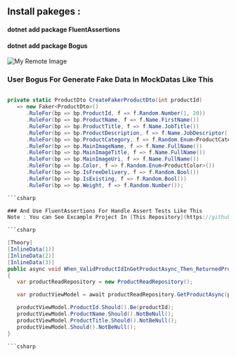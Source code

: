 ## Install pakeges :
#### dotnet add package FluentAssertions 
#### dotnet add package Bogus

![My Remote Image](https://github.com/nosratifarhad/UnitTest_XUnit_Mock_Faker/blob/main/doc/runresult.png)

### User Bogus For Generate Fake Data In MockDatas Like This

```csharp

private static ProductDto CreateFakerProductDto(int productId)
   => new Faker<ProductDto>()
      .RuleFor(bp => bp.ProductId, f => f.Random.Number(1, 20))
      .RuleFor(bp => bp.ProductName, f => f.Name.FirstName())
      .RuleFor(bp => bp.ProductTitle, f => f.Name.JobTitle())
      .RuleFor(bp => bp.ProductDescription, f => f.Name.JobDescriptor())
      .RuleFor(bp => bp.ProductCategory, f => f.Random.Enum<ProductCategory>())
      .RuleFor(bp => bp.MainImageName, f => f.Name.FullName())
      .RuleFor(bp => bp.MainImageTitle, f => f.Name.FullName())
      .RuleFor(bp => bp.MainImageUri, f => f.Name.FullName())
      .RuleFor(bp => bp.Color, f => f.Random.Enum<ProductColor>())
      .RuleFor(bp => bp.IsFreeDelivery, f => f.Random.Bool())
      .RuleFor(bp => bp.IsExisting, f => f.Random.Bool())
      .RuleFor(bp => bp.Weight, f => f.Random.Number());

```csharp

### And Use FluentAssertions For Handle Assert Tests Like This
Note : You can See Excample Project In [This Repository](https://github.com/nosratifarhad/FluentValidation.git/).

```csharp

[Theory]
[InlineData(1)]
[InlineData(2)]
[InlineData(3)]
public async void When_ValidProductIdInGetProductAsync_Then_ReturnedProductViewModel(int productId)
{
   var productReadRepository = new ProductReadRepository();

   var productViewModel = await productReadRepository.GetProductAsync(productId).ConfigureAwait(false);

   productViewModel.ProductId.Should().Be(productId);
   productViewModel.ProductName.Should().NotBeNull();
   productViewModel.ProductTitle.Should().NotBeNull();
   productViewModel.Should().NotBeNull();
}

```csharp


